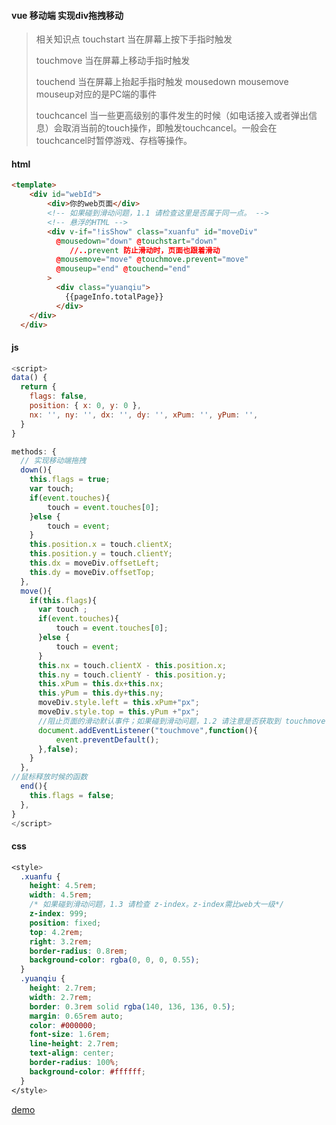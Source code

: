 #### vue 移动端 实现div拖拽移动 

> 相关知识点
> touchstart 当在屏幕上按下手指时触发
>
> touchmove 当在屏幕上移动手指时触发
>
> touchend 当在屏幕上抬起手指时触发 
> mousedown mousemove mouseup对应的是PC端的事件
>
> touchcancel 当一些更高级别的事件发生的时候（如电话接入或者弹出信息）会取消当前的touch操作，即触发touchcancel。一般会在touchcancel时暂停游戏、存档等操作。
>

#### html

````html
<template>
    <div id="webId">
        <div>你的web页面</div>
        <!-- 如果碰到滑动问题，1.1 请检查这里是否属于同一点。 -->
        <!-- 悬浮的HTML -->
        <div v-if="!isShow" class="xuanfu" id="moveDiv"
          @mousedown="down" @touchstart="down"
             //..prevent 防止滑动时，页面也跟着滑动
          @mousemove="move" @touchmove.prevent="move"	
          @mouseup="end" @touchend="end"
        >
          <div class="yuanqiu">
            {{pageInfo.totalPage}}
          </div>
    </div>
  </div>

````

#### js

````js
<script>
data() {
  return {
    flags: false,
    position: { x: 0, y: 0 },
    nx: '', ny: '', dx: '', dy: '', xPum: '', yPum: '',
  }
}

methods: {
  // 实现移动端拖拽
  down(){
    this.flags = true;
    var touch;
    if(event.touches){
        touch = event.touches[0];
    }else {
        touch = event;
    }
    this.position.x = touch.clientX;
    this.position.y = touch.clientY;
    this.dx = moveDiv.offsetLeft;
    this.dy = moveDiv.offsetTop;
  },
  move(){
    if(this.flags){
      var touch ;
      if(event.touches){
          touch = event.touches[0];
      }else {
          touch = event;
      }
      this.nx = touch.clientX - this.position.x;
      this.ny = touch.clientY - this.position.y;
      this.xPum = this.dx+this.nx;
      this.yPum = this.dy+this.ny;
      moveDiv.style.left = this.xPum+"px";
      moveDiv.style.top = this.yPum +"px";
      //阻止页面的滑动默认事件；如果碰到滑动问题，1.2 请注意是否获取到 touchmove
      document.addEventListener("touchmove",function(){
          event.preventDefault();
      },false);
    }
  },
//鼠标释放时候的函数
  end(){
    this.flags = false;
  },
}
</script>

````

#### css

````css
<style>
  .xuanfu {
    height: 4.5rem;
    width: 4.5rem;
    /* 如果碰到滑动问题，1.3 请检查 z-index。z-index需比web大一级*/
    z-index: 999;
    position: fixed;
    top: 4.2rem;
    right: 3.2rem;
    border-radius: 0.8rem;
    background-color: rgba(0, 0, 0, 0.55);
  }
  .yuanqiu {
    height: 2.7rem;
    width: 2.7rem;
    border: 0.3rem solid rgba(140, 136, 136, 0.5);
    margin: 0.65rem auto;
    color: #000000;
    font-size: 1.6rem;
    line-height: 2.7rem;
    text-align: center;
    border-radius: 100%;
    background-color: #ffffff;
  }
</style>

````

[demo](https://wgjh5.github.io/vueSummarize/vuejs%20%E7%A7%BB%E5%8A%A8%E7%AB%AF%20%E5%AE%9E%E7%8E%B0div%E6%8B%96%E6%8B%BD%E7%A7%BB%E5%8A%A8/app/dist/index.html#/app)
